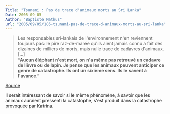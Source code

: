```yaml
---
Title: "Tsunami : Pas de trace d'animaux morts au Sri Lanka"
Date: 2005-09-05
Author: "Baptiste Mathus"
url: "2005/09/05/185-tsunami-pas-de-trace-d-animaux-morts-au-sri-lanka"
---
```




> Les responsables sri-lankais de l'environnement n'en reviennent
> toujours pas: le pire raz-de-marée qu'ils aient jamais connu a fait
> des dizaines de milliers de morts, mais nulle trace de cadavres
> d'animaux.\
>  [...]\
>  **“Aucun éléphant n'est mort, on n'a même pas retrouvé un cadavre de
> lièvre ou de lapin. Je pense que les animaux peuvent anticiper ce
> genre de catastrophe. Ils ont un sixième sens. Ils le savent à
> l'avance.”**

[Source](http://terresacree.org/tsunami.htm)

Il serait intéressant de savoir si le même phénomène, à savoir que les
animaux auraient pressenti la catastophe, s'est produit dans la
catastrophe provoquée par
[Katrina](http://fr.wikipedia.org/wiki/Katrina).

